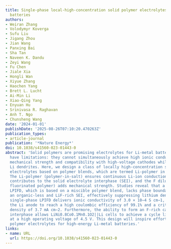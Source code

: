 ```yaml
---
title: Single-phase local-high-concentration solid polymer electrolytes for lithium-metal
  batteries
authors:
- Weiran Zhang
- Volodymyr Koverga
- Sufu Liu
- Jigang Zhou
- Jian Wang
- Panxing Bai
- Sha Tan
- Naveen K. Dandu
- Zeyi Wang
- Fu Chen
- Jiale Xia
- Hongli Wan
- Xiyue Zhang
- Haochen Yang
- Brett L. Lucht
- Ai-Min Li
- Xiao-Qing Yang
- Enyuan Hu
- Srinivasa R. Raghavan
- Anh T. Ngo
- Chunsheng Wang
date: '2024-01-01'
publishDate: '2025-08-26T07:10:20.470263Z'
publication_types:
- article-journal
publication: '*Nature Energy*'
doi: 10.1038/s41560-023-01443-0
abstract: 'Solid polymers are promising electrolytes for Li-metal batteries, but they
  have limitations: they cannot simultaneously achieve high ionic conductivity, good
  mechanical strength and compatibility with high-voltage cathodes while suppressing
  Li dendrites. Here, we design a class of locally high-concentration solid polymer
  electrolytes based on polymer blends, which are termed Li-polymer in F diluter (LPIFD).
  The Li-polymer (polymer-in-salt) ensures continuous Li-ion conduction channels and
  contributes to the solid electrolyte interphase (SEI), and the F diluter (inert
  fluorinated polymer) adds mechanical strength. Studies reveal that a single-phase
  LPIFD, which is based on a miscible polymer blend, lacks phase boundaries and forms
  an organic-less and LiF-rich SEI, effectively suppressing lithium dendrites. The
  single-phase LPIFD delivers ionic conductivity of 3.0 × 10−4 S cm−1, and enables
  the Li anode to reach a high coulombic efficiency of 99.1% and a critical current
  density of 3.7 mA cm−2. Furthermore, the ability to form an F-rich cathode electrolyte
  interphase allows LiNi0.8Co0.1Mn0.1O2||Li cells to achieve a cycle life of 450 cycles
  at a high operating voltage of 4.5 V. This design will inspire efforts to commercialize
  polymer electrolytes for high-energy Li-metal batteries.'
links:
- name: URL
  url: https://doi.org/10.1038/s41560-023-01443-0
---
```

